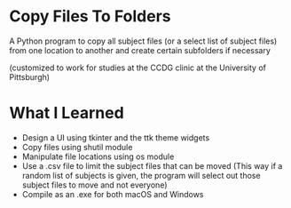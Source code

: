 # Copy Files To Folders
A Python program to copy all subject files (or a select list of subject files) from one location to another and create certain subfolders if necessary

(customized to work for studies at the CCDG clinic at the University of Pittsburgh)

# What I Learned
* Design a UI using tkinter and the ttk theme widgets
* Copy files using shutil module
* Manipulate file locations using os module
* Use a .csv file to limit the subject files that can be moved (This way if a random list of subjects is given, the program will select out those subject files to move and not everyone)
* Compile as an .exe for both macOS and Windows 
